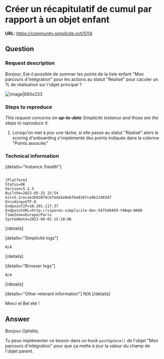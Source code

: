 # Créer un récapitulatif de cumul par rapport à un objet enfant

**URL:** https://community.simplicite.io/t/5114

## Question
### Request description
Bonjour,
Est-il possible de sommer les points de la liste enfant "Mon parcours d'intégration" pour les actions au statut "Réalisé" pour caculer un % de réalisation sur l'objet principal ?

![image|690x233](upload://aX78H0FfCs8GjHRQOLxvuQlpQRA.png)


### Steps to reproduce

*This request concerns an **up-to-date** Simplicité instance
and those are the steps to reproduce it:*

1. Lorsqu'on met à jour une tâche, si elle passe au statut "Réalisé" alors le scoring d'onboarding s'implémente des points indiqués dans la colonne "Points associés"


### Technical information

[details="Instance /health"]
```text

[Platform]
Status=OK
Version=5.2.5
BuiltOn=2022-05-25 15:54
Git=5.2/ecae3b828f4cb7eda5e0e6f6e018fca9b12483d7
Encoding=UTF-8
EndpointIP=10.201.117.37
EndpointURL=http://siparex-simplicite-dev-5475d8459-t98qm:8080
TimeZone=Europe/Paris
SystemDate=2022-08-02 15:18:06
```
[/details]

[details="Simplicité logs"]
```text
N/A
```
[/details]

[details="Browser logs"]
```text
N/A
```
[/details]

[details="Other relevant information"]
N/A
[/details]

Merci et Bel été !

## Answer
Bonjour Ophélie, 

Tu peux implémenter ce besoin dans un hook `postUpdate()` de l'objet "Mon parcours d'intégration" pour que ça mette à jour la valeur du champ de l'objet parent.
